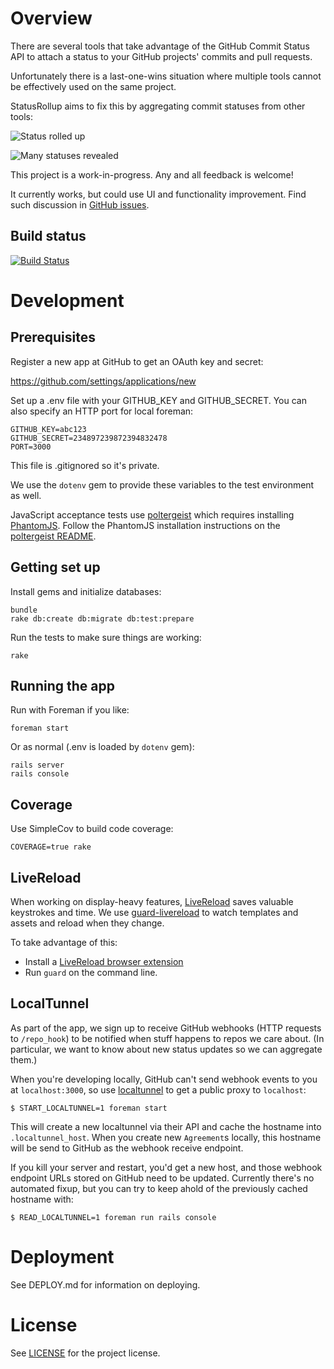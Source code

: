 Overview
================

There are several tools that take advantage of the GitHub Commit Status API
to attach a status to your GitHub projects' commits and pull requests.

Unfortunately there is a last-one-wins situation where multiple tools
cannot be effectively used on the same project.

StatusRollup aims to fix this by aggregating commit statuses from other tools:

![Status rolled up](https://f.cloud.github.com/assets/1031/170562/74a70024-7a70-11e2-9812-8dca9e88c488.jpg)

![Many statuses revealed](https://f.cloud.github.com/assets/1031/170563/76a66d60-7a70-11e2-96db-4048e8494c50.jpg)


This project is a work-in-progress.  Any and all feedback is welcome!

It currently works, but could use UI and functionality improvement.  Find
such discussion in [GitHub issues](https://github.com/jasonm/statusrollup/issues).

Build status
------------

[![Build Status](https://secure.travis-ci.org/jasonm/statusrollup.png)](http://travis-ci.org/jasonm/statusrollup)

Development
================

Prerequisites
----------------

Register a new app at GitHub to get an OAuth key and secret:

https://github.com/settings/applications/new

Set up a .env file with your GITHUB_KEY and GITHUB_SECRET.
You can also specify an HTTP port for local foreman:

    GITHUB_KEY=abc123
    GITHUB_SECRET=234897239872394832478
    PORT=3000

This file is .gitignored so it's private.

We use the `dotenv` gem to provide these variables to the test environment as
well.

JavaScript acceptance tests use
[poltergeist](https://github.com/jonleighton/poltergeist) which requires
installing [PhantomJS](http://phantomjs.org).  Follow the PhantomJS
installation instructions on the [poltergeist
README](https://github.com/jonleighton/poltergeist).

Getting set up
----------------

Install gems and initialize databases:

    bundle
    rake db:create db:migrate db:test:prepare

Run the tests to make sure things are working:

    rake

Running the app
----------------

Run with Foreman if you like:

    foreman start

Or as normal (.env is loaded by `dotenv` gem):

    rails server
    rails console

Coverage
----------------

Use SimpleCov to build code coverage:

    COVERAGE=true rake

LiveReload
----------------

When working on display-heavy features, [LiveReload](http://livereload.com/)
saves valuable keystrokes and time.  We use
[guard-livereload](https://github.com/guard/guard-livereload) to watch
templates and assets and reload when they change.

To take advantage of this:

* Install a [LiveReload browser extension](http://feedback.livereload.com/knowledgebase/articles/86242-how-do-i-install-and-use-the-browser-extensions-)
* Run `guard` on the command line.

LocalTunnel
------------------

As part of the app, we sign up to receive GitHub webhooks (HTTP requests to
`/repo_hook`) to be notified when stuff happens to repos we care about.  (In
particular, we want to know about new status updates so we can aggregate them.)

When you're developing locally, GitHub can't send webhook events
to you at `localhost:3000`, so use [localtunnel](http://localtunnel.com) to get a
public proxy to `localhost`:

    $ START_LOCALTUNNEL=1 foreman start

This will create a new localtunnel via their API and cache the hostname into
`.localtunnel_host`.  When you create new `Agreement`s locally, this hostname
will be send to GitHub as the webhook receive endpoint.

If you kill your server and restart, you'd get a new host, and those webhook
endpoint URLs stored on GitHub need to be updated.  Currently there's no
automated fixup, but you can try to keep ahold of the previously cached
hostname with:

    $ READ_LOCALTUNNEL=1 foreman run rails console

Deployment
================
See DEPLOY.md for information on deploying.

License
================

See [LICENSE](https://github.com/jasonm/statusrollup/blob/master/LICENSE) for the project license.
